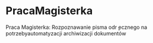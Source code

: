 # PracaMagisterka
Praca Magisterka: Rozpoznawanie pisma odr  ̨ecznego na potrzebyautomatyzacji archiwizacji dokumentów
